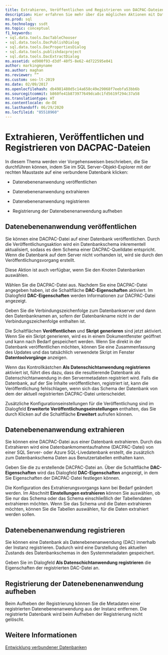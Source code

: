 ```yaml
---
title: Extrahieren, Veröffentlichen und Registrieren von DACPAC-Dateien
description: Hier erfahren Sie mehr über die möglichen Aktionen mit Datenschichtanwendungen (DACs). Dazu zählen beispielsweise das Extrahieren, Veröffentlichen und Registrieren von Momentaufnahmedateien (DACPAC-Dateien).
ms.prod: sql
ms.technology: ssdt
ms.topic: conceptual
f1_keywords:
- sql.data.tools.DacTableChooser
- sql.data.tools.DacPublishDialog
- sql.data.tools.DacPropertiesDialog
- sql.data.tools.publishdacproject
- sql.data.tools.DacExtractDialog
ms.assetid: ed900f93-d3df-40f5-8e62-4d722595e041
author: markingmyname
ms.author: maghan
ms.reviewer: “”
ms.custom: seo-lt-2019
ms.date: 02/09/2017
ms.openlocfilehash: db4981480d5c14a658c49e29068f7eebfa53bb6b
ms.sourcegitcommit: b860fe41b873977649dca8c1fd5619f294c37a58
ms.translationtype: HT
ms.contentlocale: de-DE
ms.lasthandoff: 06/29/2020
ms.locfileid: "85518960"
---
```

# <a name="extract-publish-and-register-dacpac-files"></a>Extrahieren, Veröffentlichen und Registrieren von DACPAC-Dateien

In diesem Thema werden vier Vorgehensweisen beschrieben, die Sie durchführen können, indem Sie im SQL Server-Objekt-Explorer mit der rechten Maustaste auf eine verbundene Datenbank klicken:  
  
-   Datenebenenanwendung veröffentlichen  
  
-   Datenebenenanwendung extrahieren  
  
-   Datenebenenanwendung registrieren  
  
-   Registrierung der Datenebenenanwendung aufheben  
  
## <a name="publish-data-tier-application"></a>Datenebenenanwendung veröffentlichen  
Sie können eine DACPAC-Datei auf einer Datenbank veröffentlichen. Durch die Veröffentlichungsaktion wird ein Datenbankschema inkrementell aktualisiert, sodass es dem Schema einer DACPAC-Quelldatei entspricht. Wenn die Datenbank auf dem Server nicht vorhanden ist, wird sie durch den Veröffentlichungsvorgang erstellt.  
  
Diese Aktion ist auch verfügbar, wenn Sie den Knoten Datenbanken auswählen.  
  
Wählen Sie die DACPAC-Datei aus. Nachdem Sie eine DACPAC-Datei angegeben haben, ist die Schaltfläche **DAC-Eigenschaften** aktiviert. Im Dialogfeld **DAC-Eigenschaften** werden Informationen zur DACPAC-Datei angezeigt.  
  
Geben Sie die Verbindungszeichenfolge zum Datenbankserver und dann den Datenbanknamen an, sofern der Datenbankname nicht in der Verbindungszeichenfolge enthalten ist.  
  
Die Schaltflächen **Veröffentlichen** und **Skript generieren** sind jetzt aktiviert. Wenn Sie ein Skript generieren, wird es in einem Dokumentfenster geöffnet und kann nach Bedarf gespeichert werden. Wenn Sie direkt in der Datenbank veröffentlichen möchten, können Sie eine Zusammenfassung des Updates und das tatsächlich verwendete Skript im Fenster **Datentoolvorgänge** anzeigen.  
  
Wenn das Kontrollkästchen **Als Datenschichtanwendung registrieren** aktiviert ist, führt dies dazu, dass die resultierende Datenbank als Datenschichtanwendung in den Servermetadaten registriert wird. Falls die Datenbank, auf der Sie Inhalte veröffentlichen, registriert ist, kann die Veröffentlichung fehlschlagen, wenn sich das Schema der Datenbank von dem der aktuell registrierten DACPAC-Datei unterscheidet.  
  
Zusätzliche Konfigurationseinstellungen für die Veröffentlichung sind im Dialogfeld **Erweiterte Veröffentlichungseinstellungen** enthalten, das Sie durch Klicken auf die Schaltfläche **Erweitert** aufrufen können.  
  
## <a name="extract-data-tier-application"></a>Datenebenenanwendung extrahieren  
Sie können eine DACPAC-Datei aus einer Datenbank extrahieren. Durch das Extrahieren wird eine Datenbankmomentaufnahme (DACPAC-Datei) von einer SQL Server- oder Azure SQL-Livedatenbank erstellt, die zusätzlich zum Datenbankschema Daten aus Benutzertabellen enthalten kann.  
  
Geben Sie die zu erstellende DACPAC-Datei an. Über die Schaltfläche **DAC-Eigenschaften** wird das Dialogfeld **DAC-Eigenschaften** angezeigt, in dem Sie Eigenschaften der DACPAC-Datei festlegen können.  
  
Die Konfiguration des Extrahierungsvorgangs kann bei Bedarf geändert werden. Im Abschnitt **Einstellungen extrahieren** können Sie auswählen, ob Sie nur das Schema oder das Schema einschließlich der Tabellendaten extrahieren möchten. Wenn Sie das Schema und die Daten extrahieren möchten, können Sie die Tabellen auswählen, für die Daten extrahiert werden sollen.  
  
## <a name="register-data-tier-application"></a>Datenebenenanwendung registrieren  
Sie können eine Datenbank als Datenebenenanwendung (DAC) innerhalb der Instanz registrieren. Dadurch wird eine Darstellung des aktuellen Zustands des Datenbankschemas in den Systemmetadaten gespeichert.  
  
Geben Sie im Dialogfeld **Als Datenschichtanwendung registrieren** die Eigenschaften der registrierten DAC-Datei an.  
  
## <a name="unregister-data-tier-application"></a>Registrierung der Datenebenenanwendung aufheben  
Beim Aufheben der Registrierung können Sie die Metadaten einer registrierten Datenebenenanwendung aus der Instanz entfernen. Die registrierte Datenbank wird beim Aufheben der Registrierung nicht gelöscht.  
  
## <a name="see-also"></a>Weitere Informationen  
[Entwicklung verbundener Datenbanken](../ssdt/connected-database-development.md)  
  
